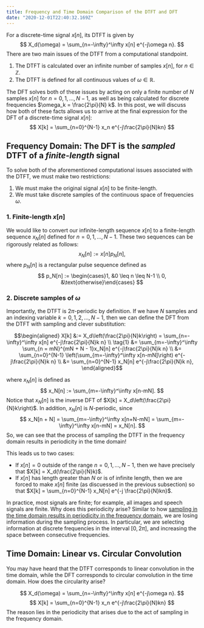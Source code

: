 ```yaml
---
title: Frequency and Time Domain Comparison of the DTFT and DFT
date: "2020-12-01T22:40:32.169Z"
---
```


For a discrete-time signal $x[n]$, its DTFT is given by
$$
X_d(\omega) = \sum_{n=-\infty}^\infty x[n] e^{-j\omega n}.
$$
There are two main issues of the DTFT from a computational standpoint. 
1. The DTFT is calculated over an infinite number of samples $x[n]$, for $n \in \mathbb{Z}$.
2. The DTFT is defined for all continuous values of $\omega \in \mathbb{R}$.

The DFT solves both of these issues by acting on only a finite number of $N$ samples $x[n]$ for $n=0, 1, ..., N-1$, as well as being calculated for discrete frequencies $\omega_k = \frac{2\pi}{N} k$. In this post, we will discuss how both of these facts allows us to arrive at the final expression for the DFT of a discrete-time signal $x[n]$:
$$
X[k] = \sum_{n=0}^{N-1} x_n e^{-j\frac{2\pi}{N}kn}
$$

## Frequency Domain: The DFT is the *sampled* DTFT of a *finite-length* signal
To solve both of the aforementioned computational issues associated with the DTFT, we must make two restrictions:
1. We must make the original signal $x[n]$ to be finite-length.
2. We must take discrete samples of the continuous space of frequencies $\omega$.

### 1. Finite-length $x[n]$
We would like to convert our infinite-length sequence $x[n]$ to a finite-length sequence $x_N[n]$ defined for $n=0, 1, ..., N-1$. These two sequences can be rigorously related as follows:
$$
x_N[n] := x[n]p_N[n],
$$
where $p_N[n]$ is a rectangular pulse sequence defined as
$$
p_N[n] := \begin{cases}1, &0 \leq n \leq N-1 \\ 0, &\text{otherwise}\end{cases}
$$
### 2. Discrete samples of $\omega$
Importantly, the DTFT is $2\pi$-periodic by definition. If we have $N$ samples and an indexing variable $k=0, 1, 2, ..., N-1$, then we can define the DFT from the DTFT with sampling and clever substitution:

$$\begin{aligned}
X[k] &:= X_d\left(\frac{2\pi}{N}k\right) = \sum_{n=-\infty}^\infty x[n] e^{-j\frac{2\pi}{N}k n} \\ \tag{1}
 &= \sum_{m=-\infty}^\infty \sum_{n = mN}^{mN + N - 1}x_N[n] e^{-j\frac{2\pi}{N}k n} \\
 &= \sum_{n=0}^{N-1} \left(\sum_{m=-\infty}^\infty x[n-mN]\right) e^{-j\frac{2\pi}{N}k n} \\
 &= \sum_{n=0}^{N-1} x_N[n] e^{-j\frac{2\pi}{N}k n},
\end{aligned}$$ 

where $x_N[n]$ is defined as
$$
x_N[n] := \sum_{m=-\infty}^\infty x[n-mN].
$$
Notice that $x_N[n]$ is the inverse DFT of $X[k] = X_d\left(\frac{2\pi}{N}k\right)$. In addition, $x_N[n]$ is $N$-periodic, since
$$
x_N[n + N] = \sum_{m=-\infty}^\infty x[n+N-mN] = \sum_{m=-\infty}^\infty x[n-mN] = x_N[n].
$$
So, we can see that the process of sampling the DTFT in the frequency domain results in periodicity in the time domain! 

This leads us to two cases:
+ If $x[n] = 0$ outside of the range $n = 0, 1, ..., N-1$, then we have precisely that $X[k] = X_d(\frac{2\pi}{N}k)$.
+ If $x[n]$ has length greater than $N$ or is of infinite length, then we are forced to make $x[n]$ finite (as discuessed in the previous subsection) so that $X[k] = \sum_{n=0}^{N-1} x_N[n] e^{-j \frac{2\pi}{N}kn}$.

In practice, most signals are finite; for example, all images and speech signals are finite.
Why does this periodicity arise? Similar to how [sampling in the time domain results in periodicity in the frequency domain](https://www.alanqwang.com/posts/sampling-reconstruction-and-the-nyquist-rate/), we are losing information during the sampling process. In particular, we are selecting information at discrete frequencies in the interval $[0, 2\pi]$, and increasing the space between consecutive frequencies.

## Time Domain: Linear vs. Circular Convolution
You may have heard that the DTFT corresponds to linear convolution in the time domain, while the DFT corresponds to circular convolution in the time domain. How does the circularity arise?

$$
X_d(\omega) = \sum_{n=-\infty}^\infty x[n] e^{-j\omega n}.
$$
$$
X[k] = \sum_{n=0}^{N-1} x_n e^{-j\frac{2\pi}{N}kn}
$$
The reason lies in the periodicity that arises due to the act of sampling in the frequency domain.
